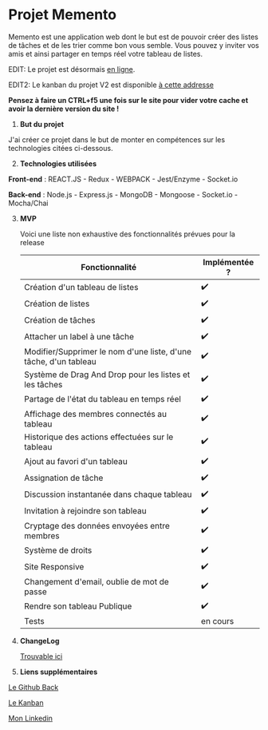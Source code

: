 # Projet Memento

Memento est une application web dont le but est de pouvoir créer des listes de tâches et de les trier comme bon vous semble.
Vous pouvez y inviter vos amis et ainsi partager en temps réel votre tableau de listes.

EDIT: Le projet est désormais [en ligne](https://mymemento.fr).

EDIT2: Le kanban du projet V2 est disponible [à cette addresse](https://www.mymemento.fr/public/My%20Memento/5ee93a246fb1eb00172347b0)

**Pensez à faire un CTRL+f5 une fois sur le site pour vider votre cache et avoir la dernière version du site !**

 1. **But du projet**

J'ai créer ce projet dans le but de monter en compétences sur les technologies citées ci-dessous.

 2. **Technologies utilisées**

**Front-end** : REACT.JS - Redux - WEBPACK - Jest/Enzyme - Socket.io

**Back-end** : Node.js - Express.js - MongoDB - Mongoose - Socket.io - Mocha/Chai

 3. **MVP**

    Voici une liste non exhaustive des fonctionnalités prévues pour la release

    | Fonctionnalité                                                   | Implémentée ? |
    | ---------------------------------------------------------------- | ------------- |
    | Création d'un tableau de listes                                  | ✔️             |
    | Création de listes                                               | ✔️             |
    | Création de tâches                                               | ✔️             |
    | Attacher un label à une tâche                                    | ✔️             |
    | Modifier/Supprimer le nom d'une liste, d'une tâche, d'un tableau | ✔️             |
    | Système de Drag And Drop pour les listes et les tâches           | ✔️             |
    | Partage de l'état du tableau en temps réel                       | ✔️             |
    | Affichage des membres connectés au tableau                       | ✔️             |
    | Historique des actions effectuées sur le tableau                 | ✔️             |
    | Ajout au favori d'un tableau                                     | ✔️             |
    | Assignation de tâche                                             | ✔️             |
    | Discussion instantanée dans chaque tableau                       | ✔️             |
    | Invitation à rejoindre son tableau                               | ✔️             |
    | Cryptage des données envoyées entre membres                      | ✔️             |
    | Système de droits                                                | ✔️             |
    | Site Responsive                                                  | ✔️             |
    | Changement d'email, oublie de mot de passe                       | ✔️             |
    | Rendre son tableau Publique                                      | ✔️             |
    | Tests                                                            | en cours      |

 4. **ChangeLog**

    [Trouvable ici](https://github.com/Nicolas-Baudvin/Memento-front/blob/master/changelog.md)

 5. **Liens supplémentaires**

[Le Github Back](https://github.com/Nicolas-Baudvin/Memento-back)

[Le Kanban](https://github.com/users/Nicolas-Baudvin/projects/2)

[Mon Linkedin](https://www.linkedin.com/in/nicolas-baudvin/)
